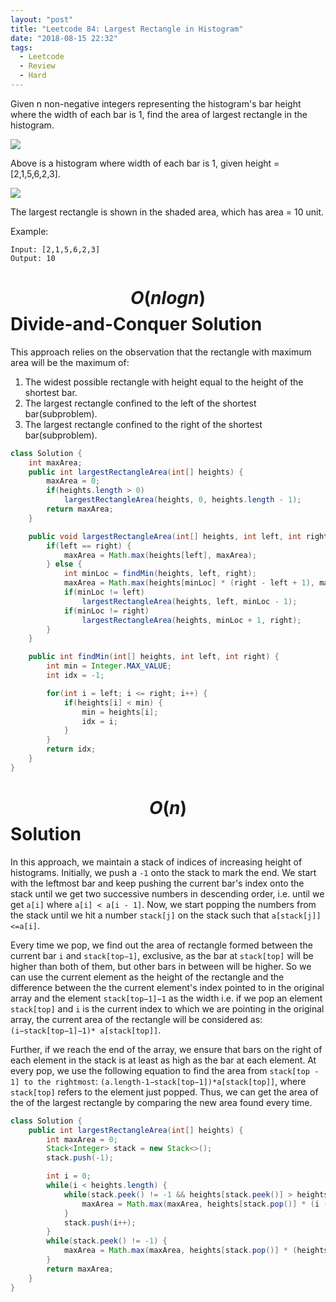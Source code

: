 ```yaml
---
layout: "post"
title: "Leetcode 84: Largest Rectangle in Histogram"
date: "2018-08-15 22:32"
tags:
  - Leetcode
  - Review
  - Hard
---
```


Given n non-negative integers representing the histogram's bar height where the width of each bar is 1, find the area of largest rectangle in the histogram.

![](https://leetcode.com/static/images/problemset/histogram.png)

Above is a histogram where width of each bar is 1, given height = [2,1,5,6,2,3].

![](https://leetcode.com/static/images/problemset/histogram_area.png)

The largest rectangle is shown in the shaded area, which has area = 10 unit.

Example:

```
Input: [2,1,5,6,2,3]
Output: 10
```

# $$O(nlogn)$$ Divide-and-Conquer Solution
This approach relies on the observation that the rectangle with maximum area will be the maximum of:

1. The widest possible rectangle with height equal to the height of the shortest bar.
1. The largest rectangle confined to the left of the shortest bar(subproblem).
1. The largest rectangle confined to the right of the shortest bar(subproblem).

```java
class Solution {
    int maxArea;
    public int largestRectangleArea(int[] heights) {
        maxArea = 0;
        if(heights.length > 0)
            largestRectangleArea(heights, 0, heights.length - 1);
        return maxArea;
    }

    public void largestRectangleArea(int[] heights, int left, int right) {
        if(left == right) {
            maxArea = Math.max(heights[left], maxArea);
        } else {
            int minLoc = findMin(heights, left, right);
            maxArea = Math.max(heights[minLoc] * (right - left + 1), maxArea);
            if(minLoc != left)
                largestRectangleArea(heights, left, minLoc - 1);
            if(minLoc != right)
                largestRectangleArea(heights, minLoc + 1, right);
        }
    }

    public int findMin(int[] heights, int left, int right) {
        int min = Integer.MAX_VALUE;
        int idx = -1;

        for(int i = left; i <= right; i++) {
            if(heights[i] < min) {
                min = heights[i];
                idx = i;
            }
        }
        return idx;
    }
}
```

# $$O(n)$$ Solution
In this approach, we maintain a stack of indices of increasing height of histograms. Initially, we push a `-1` onto the stack to mark the end. We start with the leftmost bar and keep pushing the current bar's index onto the stack until we get two successive numbers in descending order, i.e. until we get `a[i]` where `a[i] < a[i - 1]`. Now, we start popping the numbers from the stack until we hit a number `stack[j]` on the stack such that `a[stack[j]]<=a[i]`.

Every time we pop, we find out the area of rectangle formed between the current bar `i` and `stack[top−1]`, exclusive, as the bar at `stack[top]` will be higher than both of them, but other bars in between will be higher. So we can use the current element as the height of the rectangle and the difference between the the current element's index pointed to in the original array and the element `stack[top−1]−1` as the width i.e. if we pop an element `stack[top]` and `i` is the current index to which we are pointing in the original array, the current area of the rectangle will be considered as: `(i−stack[top−1]−1)* a[stack[top]]`.

Further, if we reach the end of the array, we ensure that bars on the right of each element in the stack is at least as high as the bar at each element. At every pop, we use the following equation to find the area from `stack[top - 1] to the rightmost`: `(a.length-1−stack[top−1])*a[stack[top]]`, where `stack[top]` refers to the element just popped. Thus, we can get the area of the of the largest rectangle by comparing the new area found every time.

```java
class Solution {
    public int largestRectangleArea(int[] heights) {
        int maxArea = 0;
        Stack<Integer> stack = new Stack<>();
        stack.push(-1);

        int i = 0;
        while(i < heights.length) {
            while(stack.peek() != -1 && heights[stack.peek()] > heights[i]) {
                maxArea = Math.max(maxArea, heights[stack.pop()] * (i - stack.peek() - 1));
            }
            stack.push(i++);
        }
        while(stack.peek() != -1) {
            maxArea = Math.max(maxArea, heights[stack.pop()] * (heights.length - stack.peek() - 1));
        }
        return maxArea;
    }
}
```
